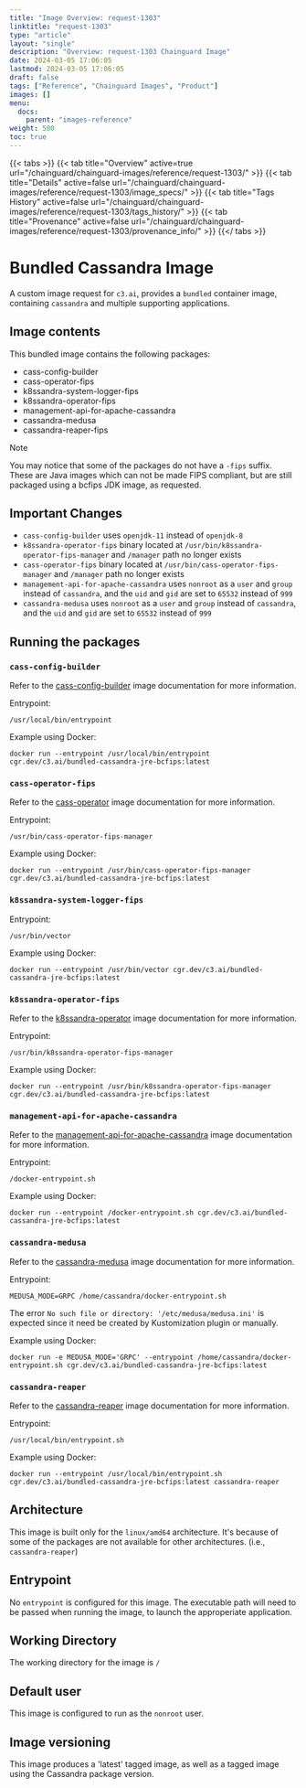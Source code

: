 ```yaml
---
title: "Image Overview: request-1303"
linktitle: "request-1303"
type: "article"
layout: "single"
description: "Overview: request-1303 Chainguard Image"
date: 2024-03-05 17:06:05
lastmod: 2024-03-05 17:06:05
draft: false
tags: ["Reference", "Chainguard Images", "Product"]
images: []
menu: 
  docs: 
    parent: "images-reference"
weight: 500
toc: true
---
```


{{< tabs >}}
{{< tab title="Overview" active=true url="/chainguard/chainguard-images/reference/request-1303/" >}}
{{< tab title="Details" active=false url="/chainguard/chainguard-images/reference/request-1303/image_specs/" >}}
{{< tab title="Tags History" active=false url="/chainguard/chainguard-images/reference/request-1303/tags_history/" >}}
{{< tab title="Provenance" active=false url="/chainguard/chainguard-images/reference/request-1303/provenance_info/" >}}
{{</ tabs >}}

# Bundled Cassandra Image

A custom image request for `c3.ai`, provides a `bundled` container image,
containing `cassandra` and multiple supporting applications.

## Image contents

This bundled image contains the following packages:

- cass-config-builder
- cass-operator-fips
- k8ssandra-system-logger-fips
- k8ssandra-operator-fips
- management-api-for-apache-cassandra
- cassandra-medusa
- cassandra-reaper-fips

> [!NOTE]
> You may notice that some of the packages do not have a `-fips` suffix. These are Java images which can not be made FIPS compliant, but are still packaged using a bcfips JDK image, as requested.

## Important Changes

* `cass-config-builder` uses `openjdk-11` instead of `openjdk-8`
* `k8ssandra-operator-fips` binary located at `/usr/bin/k8ssandra-operator-fips-manager` and `/manager` path no longer exists
* `cass-operator-fips` binary located at `/usr/bin/cass-operator-fips-manager` and `/manager` path no longer exists
* `management-api-for-apache-cassandra` uses `nonroot` as a `user` and `group` instead of `cassandra`, and the `uid` and `gid` are set to `65532` instead of `999`
* `cassandra-medusa` uses `nonroot` as a `user` and `group` instead of `cassandra`, and the `uid` and `gid` are set to `65532` instead of `999`

## Running the packages

### `cass-config-builder`

Refer to the [cass-config-builder](https://github.com/chainguard-images/images/blob/main/images/cass-config-builder/README.md)
image documentation for more information.

Entrypoint:

```shell
/usr/local/bin/entrypoint
```

Example using Docker:

```shell
docker run --entrypoint /usr/local/bin/entrypoint cgr.dev/c3.ai/bundled-cassandra-jre-bcfips:latest
```

### `cass-operator-fips`

Refer to the [cass-operator](https://github.com/chainguard-images/images/blob/main/images/cass-operator/README.md)
image documentation for more information.

Entrypoint:

```shell
/usr/bin/cass-operator-fips-manager
```

Example using Docker:

```shell
docker run --entrypoint /usr/bin/cass-operator-fips-manager cgr.dev/c3.ai/bundled-cassandra-jre-bcfips:latest
```

### `k8ssandra-system-logger-fips`

Entrypoint:

```shell
/usr/bin/vector
```

Example using Docker:

```shell
docker run --entrypoint /usr/bin/vector cgr.dev/c3.ai/bundled-cassandra-jre-bcfips:latest
```

### `k8ssandra-operator-fips`

Refer to the [k8ssandra-operator](https://github.com/chainguard-images/images/blob/main/images/k8ssandra-operator/README.md)
image documentation for more information.

Entrypoint:

```shell
/usr/bin/k8ssandra-operator-fips-manager
```

Example using Docker:

```shell
docker run --entrypoint /usr/bin/k8ssandra-operator-fips-manager cgr.dev/c3.ai/bundled-cassandra-jre-bcfips:latest
```

### `management-api-for-apache-cassandra`

Refer to the [management-api-for-apache-cassandra](https://github.com/chainguard-images/images/blob/main/images/management-api-for-apache-cassandra/README.md)
image documentation for more information.

Entrypoint:

```shell
/docker-entrypoint.sh
```

Example using Docker:

```shell
docker run --entrypoint /docker-entrypoint.sh cgr.dev/c3.ai/bundled-cassandra-jre-bcfips:latest
```

### `cassandra-medusa`

Refer to the [cassandra-medusa](https://github.com/chainguard-images/images/blob/main/images/cassandra-medusa/README.md)
image documentation for more information.

Entrypoint:

```shell
MEDUSA_MODE=GRPC /home/cassandra/docker-entrypoint.sh
```

The error `No such file or directory: '/etc/medusa/medusa.ini'` is expected since it need be created by Kustomization plugin or manually.

Example using Docker:

```shell
docker run -e MEDUSA_MODE='GRPC' --entrypoint /home/cassandra/docker-entrypoint.sh cgr.dev/c3.ai/bundled-cassandra-jre-bcfips:latest
```

### `cassandra-reaper`

Refer to the [cassandra-reaper](https://github.com/chainguard-images/images/blob/main/images/cassandra-reaper/README.md)
image documentation for more information.

Entrypoint:

```shell
/usr/local/bin/entrypoint.sh
```

Example using Docker:

```shell
docker run --entrypoint /usr/local/bin/entrypoint.sh cgr.dev/c3.ai/bundled-cassandra-jre-bcfips:latest cassandra-reaper
```

## Architecture

This image is built only for the `linux/amd64` architecture. It's because of some of the packages are not available for other architectures. (i.e., `cassandra-reaper`)

## Entrypoint

No `entrypoint` is configured for this image. The executable path will need to be passed when running the image, to launch the approperiate application.

## Working Directory

The working directory for the image is `/`

## Default user

This image is configured to run as the `nonroot` user.

## Image versioning

This image produces a 'latest' tagged image, as well as a tagged image using the Cassandra package version.
